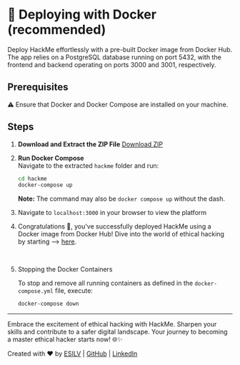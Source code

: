 # 🐳 Deploying with Docker (recommended)

Deploy HackMe effortlessly with a pre-built Docker image from Docker Hub. The app relies on a PostgreSQL database running on port 5432, with the frontend and backend operating on ports 3000 and 3001, respectively.

## Prerequisites

⚠️ Ensure that Docker and Docker Compose are installed on your machine.

## Steps

1. **Download and Extract the ZIP File**
    [Download ZIP](https://github.com/GuillaumeDorschner/HackMe/releases/download/docker-compose/hackme.zip)

1. **Run Docker Compose**  
    Navigate to the extracted `hackme` folder and run:
    ```bash
    cd hackme
    docker-compose up
    ```
    **Note:** The command may also be `docker compose up` without the dash.

2. Navigate to `localhost:3000` in your browser to view the platform

3. Congratulations 🎉, you've successfully deployed HackMe using a Docker image from Docker Hub! Dive into the world of ethical hacking by starting --> [here](../hack/README.md).
    
    </br>

4. Stopping the Docker Containers

    To stop and remove all running containers as defined in the `docker-compose.yml` file, execute:
    ```bash
    docker-compose down
    ```

---

Embrace the excitement of ethical hacking with HackMe. Sharpen your skills and contribute to a safer digital landscape. Your journey to becoming a master ethical hacker starts now! 🌐✨

Created with ❤️ by [ESILV](https://www.esilv.fr/) | [GitHub](https://github.com/GuillaumeDorschner) | [LinkedIn](https://www.linkedin.com/in/guillaume-dorschner/)
